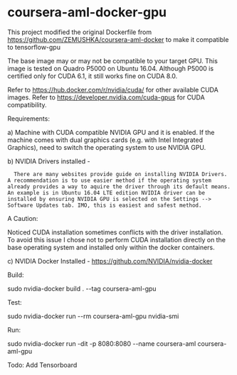 # coursera-aml-docker-gpu

This project modified the original Dockerfile from https://github.com/ZEMUSHKA/coursera-aml-docker to make it compatible to tensorflow-gpu

The base image may or may not be compatible to your target GPU. This image is tested on Quadro P5000 on Ubuntu 16.04. Although P5000 is certified only for CUDA 6.1, it still works fine on CUDA 8.0. 

Refer to https://hub.docker.com/r/nvidia/cuda/ for other available CUDA images.
Refer to https://developer.nvidia.com/cuda-gpus for CUDA compatibility.

Requirements:

a) Machine with CUDA compatible NVIDIA GPU and it is enabled. If the machine comes with dual graphics cards (e.g. with Intel Integrated Graphics), need to switch the operating system to use NVIDIA GPU.

b) NVIDIA Drivers installed - 
     
      There are many websites provide guide on installing NVIDIA Drivers. A recommendation is to use easier method if the operating system already provides a way to aquire the driver through its default means. An example is in Ubuntu 16.04 LTE edition NVIDIA driver can be installed by ensuring NVIDIA GPU is selected on the Settings --> Software Updates tab. IMO, this is easiest and safest method.
      
 A Caution:
 
  Noticed CUDA installation sometimes conflicts with the driver installation. To avoid this issue I chose not to perform CUDA installation directly on the base operating system and installed only within the docker containers. 

c) NVIDIA Docker Installed - https://github.com/NVIDIA/nvidia-docker

Build:

sudo nvidia-docker build . --tag coursera-aml-gpu

Test: 

sudo nvidia-docker run --rm coursera-aml-gpu nvidia-smi

Run: 

sudo nvidia-docker run -dit -p 8080:8080 --name coursera-aml coursera-aml-gpu

Todo:
Add Tensorboard





